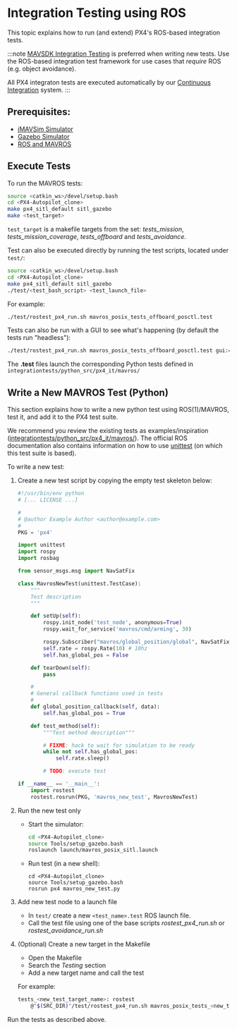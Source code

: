# Integration Testing using ROS

This topic explains how to run (and extend) PX4's ROS-based integration tests.

:::note
[MAVSDK Integration Testing](../test_and_ci/integration_testing_mavsdk.md) is preferred when writing new tests. Use the ROS-based integration test framework for use cases that *require* ROS (e.g. object avoidance).

All PX4 integraton tests are executed automatically by our [Continuous Integration](../test_and_ci/continous_integration.md) system.
:::

## Prerequisites:

* [jMAVSim Simulator](../simulation/jmavsim.md)
* [Gazebo Simulator](../simulation/gazebo.md)
* [ROS and MAVROS](../simulation/ros_interface.md)

## Execute Tests

To run the MAVROS tests:

```sh
source <catkin_ws>/devel/setup.bash
cd <PX4-Autopilot_clone>
make px4_sitl_default sitl_gazebo
make <test_target>
```

`test_target` is a makefile targets from the set: *tests_mission*, *tests_mission_coverage*, *tests_offboard* and *tests_avoidance*.

Test can also be executed directly by running the test scripts, located under `test/`:
```sh
source <catkin_ws>/devel/setup.bash
cd <PX4-Autopilot_clone>
make px4_sitl_default sitl_gazebo
./test/<test_bash_script> <test_launch_file>
```

For example:
```sh
./test/rostest_px4_run.sh mavros_posix_tests_offboard_posctl.test
```

Tests can also be run with a GUI to see what's happening (by default the tests run "headless"):

```sh
./test/rostest_px4_run.sh mavros_posix_tests_offboard_posctl.test gui:=true headless:=false
```

The **.test** files launch the corresponding Python tests defined in `integrationtests/python_src/px4_it/mavros/`


## Write a New MAVROS Test (Python)

This section explains how to write a new python test using ROS(1)/MAVROS, test it, and add it to the PX4 test suite.

We recommend you review the existing tests as examples/inspiration ([integrationtests/python_src/px4_it/mavros/](https://github.com/PX4/PX4-Autopilot/tree/master/integrationtests/python_src/px4_it/mavros)). The official ROS documentation also contains information on how to use [unittest](http://wiki.ros.org/unittest) (on which this test suite is based).

To write a new test:

1. Create a new test script by copying the empty test skeleton below:
    ```python
    #!/usr/bin/env python
    # [... LICENSE ...]

    #
    # @author Example Author <author@example.com>
    #
    PKG = 'px4'

    import unittest
    import rospy
    import rosbag

    from sensor_msgs.msg import NavSatFix

    class MavrosNewTest(unittest.TestCase):
        """
        Test description
        """

        def setUp(self):
            rospy.init_node('test_node', anonymous=True)
            rospy.wait_for_service('mavros/cmd/arming', 30)

            rospy.Subscriber("mavros/global_position/global", NavSatFix, self.global_position_callback)
            self.rate = rospy.Rate(10) # 10hz
            self.has_global_pos = False

        def tearDown(self):
            pass

        #
        # General callback functions used in tests
        #
        def global_position_callback(self, data):
            self.has_global_pos = True

        def test_method(self):
            """Test method description"""

            # FIXME: hack to wait for simulation to be ready
            while not self.has_global_pos:
                self.rate.sleep()

            # TODO: execute test

    if __name__ == '__main__':
        import rostest
        rostest.rosrun(PKG, 'mavros_new_test', MavrosNewTest)
    ```

1. Run the new test only
   - Start the simulator:
        ```sh
        cd <PX4-Autopilot_clone>
        source Tools/setup_gazebo.bash
        roslaunch launch/mavros_posix_sitl.launch
        ```
    - Run test (in a new shell):
        ```
        cd <PX4-Autopilot_clone>
        source Tools/setup_gazebo.bash
        rosrun px4 mavros_new_test.py
        ```

1. Add new test node to a launch file

   - In `test/` create a new `<test_name>.test` ROS launch file.
   - Call the test file using one of the base scripts *rostest_px4_run.sh* or *rostest_avoidance_run.sh*

1. (Optional) Create a new target in the Makefile
   - Open the Makefile
   - Search the *Testing* section
   - Add a new target name and call the test

   For example:
    ```sh
    tests_<new_test_target_name>: rostest
        @"$(SRC_DIR)"/test/rostest_px4_run.sh mavros_posix_tests_<new_test>.test
    ```

Run the tests as described above.
